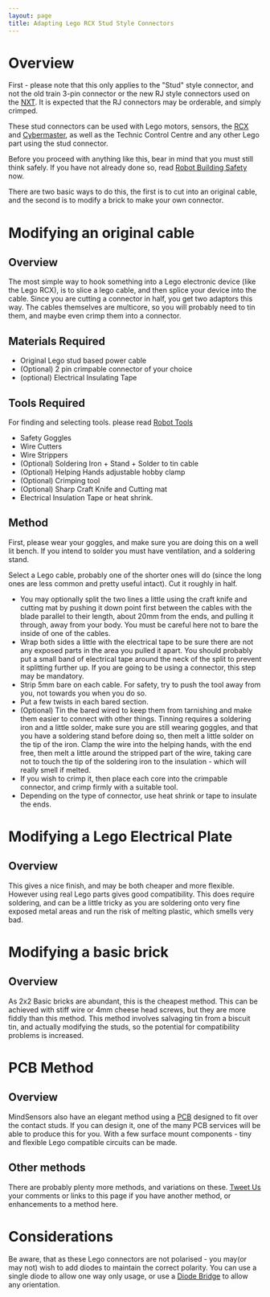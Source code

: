 ```yaml
---
layout: page
title: Adapting Lego RCX Stud Style Connectors
---
```

# Overview

First - please note that this only applies to the "Stud" style connector, and not the old train 3-pin connector or the new RJ style connectors used on the [NXT](/wiki/nxt.html "Legos NeXT generation robotics kit"). It is expected that the RJ connectors may be orderable, and simply crimped.

These stud connectors can be used with Lego motors, sensors, the [RCX](rcx.html) and [Cybermaster](cybermaster.html), as well as the Technic Control Centre and any other Lego part using the stud connector.

Before you proceed with anything like this, bear in mind that you must still think safely. If you have not already done so, read [Robot Building Safety](robot_building_safety.html) now.

There are two basic ways to do this, the first is to cut into an original cable, and the second is to modify a brick to make your own connector.

# Modifying an original cable

## Overview

The most simple way to hook something into a Lego electronic device (like the Lego RCX), is to slice a lego cable, and then splice your device into the cable. Since you are cutting a connector in half, you get two adaptors this way.  The cables themselves are multicore, so you will probably need to tin them, and maybe even crimp them into a connector.

## Materials Required

* Original Lego stud based power cable
* (Optional) 2 pin crimpable connector of your choice
* (optional) Electrical Insulating Tape

## Tools Required

For finding and selecting tools. please read <a href="/wiki/robot_tools.html" title="Tools that are often required to get started in robot building">Robot Tools</a>

* Safety Goggles
* Wire Cutters
* Wire Strippers
* (Optional) Soldering Iron + Stand + Solder to tin cable
* (Optional) Helping Hands adjustable hobby clamp
* (Optional) Crimping tool
* (Optional) Sharp Craft Knife and Cutting mat
* Electrical Insulation Tape or heat shrink.

## Method

First, please wear your goggles, and make sure you are doing this on a well lit bench. If you intend to solder you must have ventilation, and a soldering stand.

Select a Lego cable, probably one of the shorter ones will do (since the long ones are less common and pretty useful intact). Cut it roughly in half.

* You may optionally split the two lines a little using the craft knife and cutting mat by pushing it down point first between the cables with the blade parallel to their length, about 20mm from the ends, and pulling it through, away from your body. You must be careful here not to bare the inside of one of the cables.
* Wrap both sides a little with the electrical tape to be sure there are not any exposed parts in the area you pulled it apart. You should probably put a small band of electrical tape around the neck of the split to prevent it splitting further up. If you are going to be using a connector, this step may be mandatory. 
* Strip 5mm bare on each cable. For safety, try to push the tool away from you, not towards you when you do so.
* Put a few twists in each bared section.
* (Optional) Tin the bared wired to keep them from tarnishing and make them easier to connect with other things. Tinning requires a soldering iron and a little solder, make sure you are still wearing goggles, and that you have a soldering stand before doing so, then melt a little solder on the tip of the iron. Clamp the wire into the helping hands, with the end free, then melt a little around the stripped part of the wire, taking care not to touch the tip of the soldering iron to the insulation - which will really smell if melted.
* If you wish to crimp it, then place each core into the crimpable connector, and crimp firmly with a suitable tool.
* Depending on the type of connector, use heat shrink or tape to insulate the ends.

# Modifying a Lego Electrical Plate

## Overview

This gives a nice finish, and may be both cheaper and more flexible. However using real Lego parts gives good compatibility. This does require soldering, and can be a little tricky as you are soldering onto very fine exposed metal areas and run the risk of melting plastic, which smells very bad.

# Modifying a basic brick

## Overview

As 2x2 Basic bricks are abundant, this is the cheapest method. This can be achieved with stiff wire or 4mm cheese head screws, but they are more fiddly than this method. This method involves salvaging tin from a biscuit tin, and actually modifying the studs, so the potential for compatibility problems is increased.

# PCB Method

## Overview

MindSensors also have an elegant method using a [PCB](/wiki/pcb.html) designed to fit over the contact studs. If you can design it, one of the many PCB services will be able to produce this for you. With a few surface mount components - tiny and flexible Lego compatible circuits can be made.

## Other methods

There are probably plenty more methods, and variations on these. [Tweet Us](https://twitter.com/orionrobots)  your comments or links to this page if you have another method, or enhancements to a method here.

# Considerations

Be aware, that as these Lego connectors are not polarised - you may(or may not) wish to add diodes to maintain the correct polarity.  You can use a single diode to allow one way only usage, or use a [Diode Bridge](diode_bridge.html) to allow any orientation.
